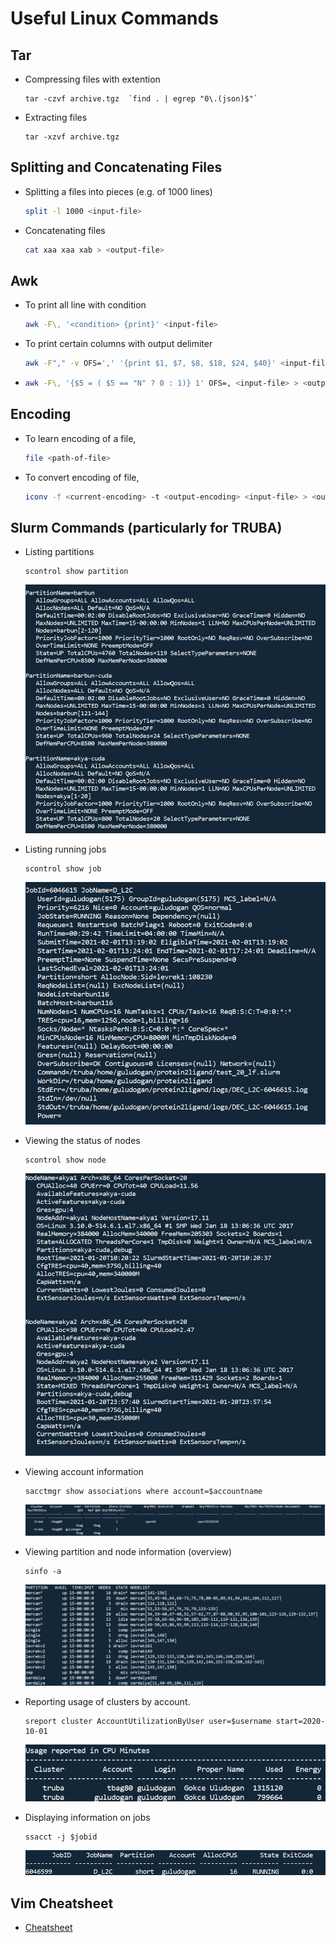 # Useful Linux Commands

## Tar

* Compressing files with extention 

    ```
    tar -czvf archive.tgz  `find . | egrep "0\.(json)$"`
    ```
    
* Extracting files   

    ```
    tar -xzvf archive.tgz
    ```
    
## Splitting and Concatenating Files

- Splitting a files into pieces (e.g. of 1000 lines)

  ```bash
  split -l 1000 <input-file> 
  ```

- Concatenating files

  ```bash
  cat xaa xaa xab > <output-file> 
  ```

## Awk

- To print all line with condition

  ```bash
  awk -F\, '<condition> {print}' <input-file>
  ```

- To print certain columns with output delimiter

  ```bash
  awk -F"," -v OFS=',' '{print $1, $7, $8, $18, $24, $40}' <input-file> > <output-file>
  ```

- ```bash 
  awk -F\, '{$5 = ( $5 == "N" ? 0 : 1)} 1' OFS=, <input-file> > <output-file>
  ```

 ## Encoding

* To learn encoding of a file,

  ```bash
  file <path-of-file>
  ```

* To convert encoding of file,

  ```bash
  iconv -f <current-encoding> -t <output-encoding> <input-file> > <output-file>
  ```

## Slurm Commands (particularly for TRUBA)

* Listing partitions 

  ```
  scontrol show partition
  ```
  
  ![1612176865013](figures/1612176865013.png)
  
* Listing running jobs

   ```
   scontrol show job
   ```
   
   ![1612176835210](figures/1612176835210.png)
   
* Viewing the status of nodes
  
  ```
  scontrol show node
  ```
  
  ![1612176807525](figures/1612176807525.png)
  
* Viewing account information

  ```
  sacctmgr show associations where account=$accountname
  ```
  
  ![1612176753571](figures/1612176753571.png)
  
* Viewing partition and node information (overview)

  ```
  sinfo -a
  ```
  
  ![1612176689307](figures/1612176689307.png)
  
* Reporting usage of clusters by account.

  ```
  sreport cluster AccountUtilizationByUser user=$username start=2020-10-01
  ```
  
  ![1612176617142](figures/1612176617142.png)
  
* Displaying information on jobs

  ```
  ssacct -j $jobid
  ```
  
  ![1612176553270](figures/1612176553270.png)

## Vim Cheatsheet

* [Cheatsheet](vim_cheatsheet.md)

